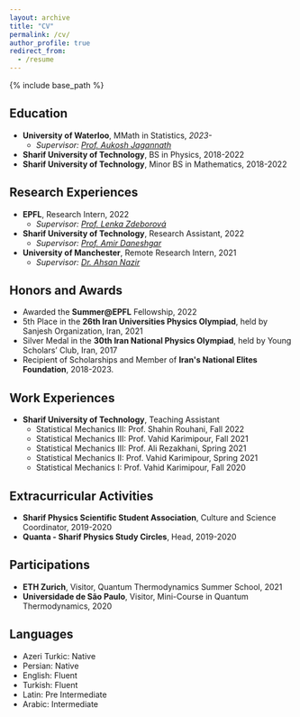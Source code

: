 ```yaml
---
layout: archive
title: "CV"
permalink: /cv/
author_profile: true
redirect_from:
  - /resume
---
```


{% include base_path %}

## Education
* **University of Waterloo**, MMath in Statistics, _2023-_
  * _Supervisor: [Prof. Aukosh Jagannath](https://www.math.uwaterloo.ca/~a3jagann/)_
* **Sharif University of Technology**, BS in Physics, 2018-2022
* **Sharif University of Technology**, Minor BS in Mathematics, 2018-2022

## Research Experiences
<!-- * **Sharif University of Technology**, Research Assistant, 2023
  * _Supervisors: [Prof. Saman Moghimi](http://physics.sharif.ir/~phyweb/saman-moghimi-araghi/) & [Prof. Abolfazl Ramezanpour](https://sites.google.com/site/abolfazlramezanpour/home) (Shiraz University)_ -->
* **EPFL**, Research Intern, 2022
  * _Supervisor: [Prof. Lenka Zdeborová](https://people.epfl.ch/lenka.zdeborova/?lang=en)_
* **Sharif University of Technology**, Research Assistant, 2022
  * _Supervisor: [Prof. Amir Daneshgar](http://math.sharif.ir/faculties/daneshgar)_
* **University of Manchester**, Remote Research Intern, 2021
  * _Supervisor: [Dr. Ahsan Nazir](https://research.manchester.ac.uk/en/persons/ahsan.nazir)_

## Honors and Awards
* Awarded the **Summer@EPFL** Fellowship, 2022
* 5th Place in the **26th Iran Universities Physics Olympiad**, held by Sanjesh Organization, Iran, 2021
* Silver Medal in the **30th Iran National Physics Olympiad**, held by Young Scholars’ Club, Iran, 2017
* Recipient of Scholarships and Member of **Iran's National Elites Foundation**, 2018-2023.


## Work Experiences
* **Sharif University of Technology**, Teaching Assistant
  * Statistical Mechanics III: Prof. Shahin Rouhani, Fall 2022
  * Statistical Mechanics III: Prof. Vahid Karimipour, Fall 2021
  * Statistical Mechanics III: Prof. Ali Rezakhani, Spring 2021
  * Statistical Mechanics II: Prof. Vahid Karimipour, Spring 2021
  * Statistical Mechanics I: Prof. Vahid Karimipour, Fall 2020

## Extracurricular Activities
* **Sharif Physics Scientific Student Association**, Culture and Science Coordinator, 2019-2020
* **Quanta - Sharif Physics Study Circles**, Head, 2019-2020

## Participations
* **ETH Zurich**, Visitor, Quantum Thermodynamics Summer School, 2021
* **Universidade de São Paulo**, Visitor, Mini-Course in Quantum Thermodynamics, 2020

## Languages
* Azeri Turkic: Native
* Persian: Native
* English: Fluent
* Turkish: Fluent
* Latin: Pre Intermediate
* Arabic: Intermediate
